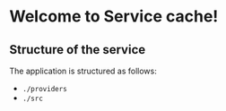 # Welcome to Service cache!

## Structure of the service

The application is structured as follows:

- `./providers`
- `./src`
